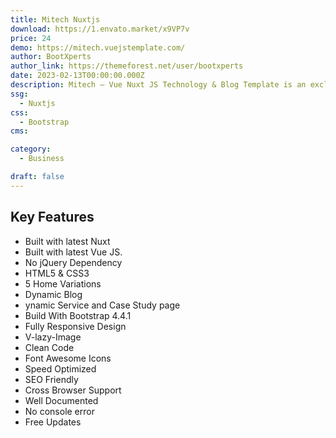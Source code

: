 ```yaml
---
title: Mitech Nuxtjs
download: https://1.envato.market/x9VP7v
price: 24
demo: https://mitech.vuejstemplate.com/
author: BootXperts
author_link: https://themeforest.net/user/bootxperts
date: 2023-02-13T00:00:00.000Z
description: Mitech – Vue Nuxt JS Technology & Blog Template is an exclusive vuejs website template for IT solutions and services company websites.
ssg:
  - Nuxtjs
css:
  - Bootstrap
cms:

category:
  - Business

draft: false
---
```


## Key Features

- Built with latest Nuxt
- Built with latest Vue JS.
- No jQuery Dependency
- HTML5 & CSS3
- 5 Home Variations
- Dynamic Blog
- ynamic Service and Case Study page
- Build With Bootstrap 4.4.1
- Fully Responsive Design
- V-lazy-Image
- Clean Code
- Font Awesome Icons
- Speed Optimized
- SEO Friendly
- Cross Browser Support
- Well Documented
- No console error
- Free Updates
